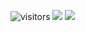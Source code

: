 ![visitors](https://visitor-badge.glitch.me/badge?page_id=page.id&left_color=green&right_color=red)
![](https://github-readme-stats.vercel.app/api?username=1198287349)
![](https://github-readme-stats.vercel.app/api?username=1198287349)
